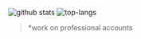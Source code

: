 ![github stats](https://readme-stats-three-hazel.vercel.app/api?username=ashaller2017&show_icons=true&title_color=fff&icon_color=79ff97&text_color=9f9f9f&bg_color=151515)
![top-langs](https://readme-stats-three-hazel.vercel.app/api/top-langs/?username=ashaller2017&theme=tokyonight&layout=compact)
> *work on professional accounts
<!--
**theBGuy/theBGuy** is a ✨ _special_ ✨ repository because its `README.md` (this file) appears on your GitHub profile.

Here are some ideas to get you started:

- 🔭 I’m currently working on ...
- 🌱 I’m currently learning ...
- 👯 I’m looking to collaborate on ...
- 🤔 I’m looking for help with ...
- 💬 Ask me about ...
- 📫 How to reach me: ...
- 😄 Pronouns: ...
- ⚡ Fun fact: ...
-->
